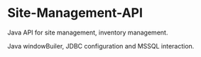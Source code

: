 # Site-Management-API
Java API for site management, inventory management. 

Java windowBuiler, JDBC configuration and MSSQL interaction. 
